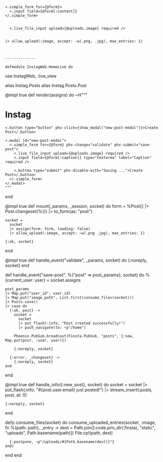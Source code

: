    <.simple_form for={@form}>
      <.input field={@form[:content]}
    </.simple_form>


      <.live_file_input upload={@uploads.image} required />


    |> allow_upload(:image, accept: -w(.png, .jpg), max_entries: 1)



    --------------

    defmodule InstagWeb.HomeLive do

use InstagWeb, :live_view

alias Instag.Posts
alias Instag.Posts.Post

@impl true
def render(assigns) do
~H"""
<h1 class="text-2x1">Instag</h1>

    <.button type="button" phx-click={show_modal("new-post-modal")}>Create Post</.button>

    <.modal id="new-post-modal">
      <.simple_form for={@form} phx-change="validate" phx-submit="save-post">
        <.live_file_input upload={@uploads.image} required />
        <.input field={@form[:caption]} type="textarea" label="Caption" required />

        <.button type="submit" phx-disable-with="Saving ...">Create Post</.button>
      </.simple_form>
    </.modal>
    """

end

@impl true
def mount(\_params, \_session, socket) do
form =
%Post{}
|> Post.changeset(%{})
|> to_form(as: "post")

    socket =
      socket
      |> assign(form: form, loading: false)
      |> allow_upload(:image, accept: ~w(.png .jpg), max_entries: 1)

    {:ok, socket}

end

@impl true
def handle_event("validate", \_params, socket) do
{:noreply, socket}
end

def handle_event("save-post", %{"post" => post_params}, socket) do
%{current_user: user} = socket.assigns

    post_params
    |> Map.put("user_id", user.id)
    |> Map.put("image_path", List.first(consume_files(socket)))
    |> Posts.save()
    |> case do
      {:ok, post} ->
        socket =
          socket
          |> put_flash(:info, "Post created successfully!")
          |> push_navigate(to: ~p"/home")

        Phoenix.PubSub.broadcast(Finsta.PubSub, "posts", {:new, Map.put(post, :user, user)})

        {:noreply, socket}

      {:error, _changeset} ->
        {:noreply, socket}
    end

end

@impl true
def handle_info({:new, post}, socket) do
socket =
socket
|> put_flash(:info, "#{post.user.email} just posted!")
|> stream_insert(:posts, post, at: 0)

    {:noreply, socket}

end

defp consume_files(socket) do
consume_uploaded_entries(socket, :image, fn %{path: path}, \_entry ->
dest = Path.join([:code.priv_dir(:finsta), "static", "uploads", Path.basename(path)])
File.cp!(path, dest)

      {:postpone, ~p"/uploads/#{Path.basename(dest)}"}
    end)

end
end
